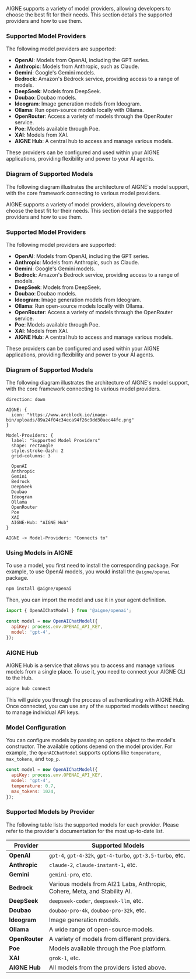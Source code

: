 AIGNE supports a variety of model providers, allowing developers to choose the best fit for their needs. This section details the supported providers and how to use them.

### Supported Model Providers

The following model providers are supported:

- **OpenAI**: Models from OpenAI, including the GPT series.
- **Anthropic**: Models from Anthropic, such as Claude.
- **Gemini**: Google's Gemini models.
- **Bedrock**: Amazon's Bedrock service, providing access to a range of models.
- **DeepSeek**: Models from DeepSeek.
- **Doubao**: Doubao models.
- **Ideogram**: Image generation models from Ideogram.
- **Ollama**: Run open-source models locally with Ollama.
- **OpenRouter**: Access a variety of models through the OpenRouter service.
- **Poe**: Models available through Poe.
- **XAI**: Models from XAI.
- **AIGNE Hub**: A central hub to access and manage various models.

These providers can be configured and used within your AIGNE applications, providing flexibility and power to your AI agents.

### Diagram of Supported Models

The following diagram illustrates the architecture of AIGNE's model support, with the core framework connecting to various model providers.

AIGNE supports a variety of model providers, allowing developers to choose the best fit for their needs. This section details the supported providers and how to use them.

### Supported Model Providers

The following model providers are supported:

- **OpenAI**: Models from OpenAI, including the GPT series.
- **Anthropic**: Models from Anthropic, such as Claude.
- **Gemini**: Google's Gemini models.
- **Bedrock**: Amazon's Bedrock service, providing access to a range of models.
- **DeepSeek**: Models from DeepSeek.
- **Doubao**: Doubao models.
- **Ideogram**: Image generation models from Ideogram.
- **Ollama**: Run open-source models locally with Ollama.
- **OpenRouter**: Access a variety of models through the OpenRouter service.
- **Poe**: Models available through Poe.
- **XAI**: Models from XAI.
- **AIGNE Hub**: A central hub to access and manage various models.

These providers can be configured and used within your AIGNE applications, providing flexibility and power to your AI agents.

### Diagram of Supported Models

The following diagram illustrates the architecture of AIGNE's model support, with the core framework connecting to various model providers.

```d2
direction: down

AIGNE: {
  icon: "https://www.arcblock.io/image-bin/uploads/89a24f04c34eca94f26c9dd30aec44fc.png"
}

Model-Providers: {
  label: "Supported Model Providers"
  shape: rectangle
  style.stroke-dash: 2
  grid-columns: 3

  OpenAI
  Anthropic
  Gemini
  Bedrock
  DeepSeek
  Doubao
  Ideogram
  Ollama
  OpenRouter
  Poe
  XAI
  AIGNE-Hub: "AIGNE Hub"
}

AIGNE -> Model-Providers: "Connects to"
```

### Using Models in AIGNE

To use a model, you first need to install the corresponding package. For example, to use OpenAI models, you would install the `@aigne/openai` package.

```bash
npm install @aigne/openai
```

Then, you can import the model and use it in your agent definition.

```javascript
import { OpenAIChatModel } from '@aigne/openai';

const model = new OpenAIChatModel({
  apiKey: process.env.OPENAI_API_KEY,
  model: 'gpt-4',
});
```

### AIGNE Hub

AIGNE Hub is a service that allows you to access and manage various models from a single place. To use it, you need to connect your AIGNE CLI to the Hub.

```bash
aigne hub connect
```

This will guide you through the process of authenticating with AIGNE Hub. Once connected, you can use any of the supported models without needing to manage individual API keys.

### Model Configuration

You can configure models by passing an options object to the model's constructor. The available options depend on the model provider. For example, the `OpenAIChatModel` supports options like `temperature`, `max_tokens`, and `top_p`.

```javascript
const model = new OpenAIChatModel({
  apiKey: process.env.OPENAI_API_KEY,
  model: 'gpt-4',
  temperature: 0.7,
  max_tokens: 1024,
});
```

### Supported Models by Provider

The following table lists the supported models for each provider. Please refer to the provider's documentation for the most up-to-date list.

| Provider | Supported Models |
| --- | --- |
| **OpenAI** | `gpt-4`, `gpt-4-32k`, `gpt-4-turbo`, `gpt-3.5-turbo`, etc. |
| **Anthropic** | `claude-2`, `claude-instant-1`, etc. |
| **Gemini** | `gemini-pro`, etc. |
| **Bedrock** | Various models from AI21 Labs, Anthropic, Cohere, Meta, and Stability AI. |
| **DeepSeek** | `deepseek-coder`, `deepseek-llm`, etc. |
| **Doubao** | `doubao-pro-4k`, `doubao-pro-32k`, etc. |
| **Ideogram** | Image generation models. |
| **Ollama** | A wide range of open-source models. |
| **OpenRouter** | A variety of models from different providers. |
| **Poe** | Models available through the Poe platform. |
| **XAI** | `grok-1`, etc. |
| **AIGNE Hub**| All models from the providers listed above. |